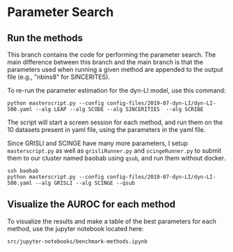 # Parameter Search

## Run the methods
This branch contains the code for performing the parameter search. 
The main difference between this branch and the main branch is that the parameters used when running a given method are appended to the output file (e.g., "nbins8" for SINCERITES).

To re-run the parameter estimation for the dyn-LI model, use this command:
```
python masterscript.py --config config-files/2019-07-dyn-LI/dyn-LI-500.yaml --alg LEAP --alg SCODE --alg SINCERITIES  --alg SCRIBE
```
The script will start a screen session for each method, and run them on the 10 datasets present in yaml file, using the parameters in the yaml file.  

Since GRISLI and SCINGE have many more parameters, I setup `masterscript.py` as well as `grisliRunner.py` and `scingeRunner.py` to submit them to our cluster named baobab using `qsub`, and run them without docker. 
```
ssh baobab
python masterscript.py --config config-files/2019-07-dyn-LI/dyn-LI-500.yaml --alg GRISLI --alg SCINGE --qsub
```

## Visualize the AUROC for each method
To visualize the results and make a table of the best parameters for each method, use the jupyter notebook located here:
```
src/jupyter-notebooks/benchmark-methods.ipynb
```
